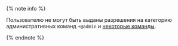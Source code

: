 {% note info %}

Пользователю не могут быть выданы разрешения на категорию административных команд `+@admin` и [некоторые команды](../../../managed-redis/concepts/supported-features.md).

{% endnote %}